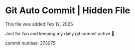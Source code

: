 # Git Auto Commit | Hidden File

This file was added Feb 12, 2025

Just for fun and keeping my daily git commit active 🤪

commit number: 373075
